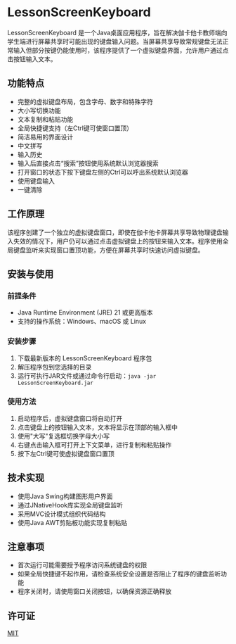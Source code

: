 # LessonScreenKeyboard

LessonScreenKeyboard 是一个Java桌面应用程序，旨在解决伽卡他卡教师端向学生端进行屏幕共享时可能出现的键盘输入问题。当屏幕共享导致常规键盘无法正常输入但部分按键仍能使用时，该程序提供了一个虚拟键盘界面，允许用户通过点击按钮输入文本。

## 功能特点

- 完整的虚拟键盘布局，包含字母、数字和特殊字符
- 大小写切换功能
- 文本复制和粘贴功能
- 全局快捷键支持（左Ctrl键可使窗口置顶）
- 简洁易用的界面设计
- 中文拼写
- 输入历史
- 输入后直接点击“搜索”按钮使用系统默认浏览器搜索
- 打开窗口的状态下按下键盘左侧的Ctrl可以呼出系统默认浏览器
- 使用键盘输入
- 一键清除

## 工作原理

该程序创建了一个独立的虚拟键盘窗口，即使在伽卡他卡屏幕共享导致物理键盘输入失效的情况下，用户仍可以通过点击虚拟键盘上的按钮来输入文本。程序使用全局键盘监听来实现窗口置顶功能，方便在屏幕共享时快速访问虚拟键盘。

## 安装与使用

### 前提条件

- Java Runtime Environment (JRE) 21 或更高版本
- 支持的操作系统：Windows、macOS 或 Linux

### 安装步骤

1. 下载最新版本的 LessonScreenKeyboard 程序包
2. 解压程序包到您选择的目录
3. 运行可执行JAR文件或通过命令行启动：`java -jar LessonScreenKeyboard.jar`

### 使用方法

1. 启动程序后，虚拟键盘窗口将自动打开
2. 点击键盘上的按钮输入文本，文本将显示在顶部的输入框中
3. 使用"大写"复选框切换字母大小写
4. 右键点击输入框可打开上下文菜单，进行复制和粘贴操作
5. 按下左Ctrl键可使虚拟键盘窗口置顶

## 技术实现

- 使用Java Swing构建图形用户界面
- 通过JNativeHook库实现全局键盘监听
- 采用MVC设计模式组织代码结构
- 使用Java AWT剪贴板功能实现复制粘贴

## 注意事项

- 首次运行可能需要授予程序访问系统键盘的权限
- 如果全局快捷键不起作用，请检查系统安全设置是否阻止了程序的键盘监听功能
- 程序关闭时，请使用窗口关闭按钮，以确保资源正确释放

## 许可证

[MIT](LICENSE)
